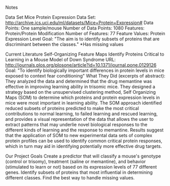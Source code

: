 Notes

Data Set
  Mice Protein Expression Data Set: http://archive.ics.uci.edu/ml/datasets/Mice+Protein+Expression#
  Data Points: One sample/mouse
  Number of Data Points: 1080
  Features: Protein/Protein Modification
  Number of Features: 77
  Feature Values: Protein Expression Level
  Goal: "The aim is to identify subsets of proteins that are discriminant between the classes." 
  *Has missing values

Current Literature
  Self-Organizing Feature Maps Identify Proteins Critical to Learning in a Mouse Model of Down Syndrome
    URL: http://journals.plos.org/plosone/article?id=10.1371/journal.pone.0129126
    Goal: "To identify biologically important differences in protein levels in mice exposed to context fear conditioning"
    What They Did (excerpts of abstract):
      They analyzed the data and determined that the drug memantine was effective in improving learning ability in trisomic mice.
      They designed a strategy based on the unsupervised clustering method, Self Organizing Maps (SOM) to determine which proteins
        and protein expression levels in mice were most important in learning ability.
      The SOM approach identified reduced subsets of proteins predicted to make the most critical contributions to normal learning,
        to failed learning and rescued learning, and provides a visual representation of the data that allows the user to extract 
        patterns that may underlie novel biological responses to the different kinds of learning and the response to memantine. 
      Results suggest that the application of SOM to new experimental data sets of complex protein profiles can be used to identify 
        common critical protein responses, which in turn may aid in identifying potentially more effective drug targets.
      
 
Our Project Goals
  Create a predictor that will classify a mouse's genotype (control or trisomy), treatment (saline or memantine), and behavior (stimulated to learn or not) based on its expression levels of 77 different genes.
  Identify subsets of proteins that most influential in determining different classes.
  Find the best way to handle missing values.
